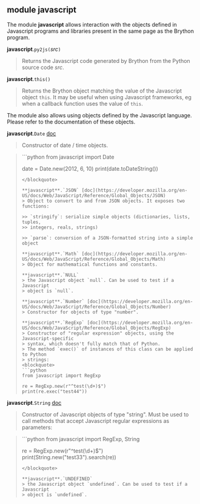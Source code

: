 module **javascript**
---------------------

The module **javascript** allows interaction with the objects defined in
Javascript programs and libraries present in the same page as the Brython
program.

**javascript**.`py2js(`_src_`)`
> Returns the Javascript code generated by Brython from the Python source code _src_.

**javascript**.`this()`
> Returns the Brython object matching the value of the Javascript object `this`. It
> may be useful when using Javascript frameworks, eg when a callback function uses
> the value of `this`.

The module also allows using objects defined by the Javascript language.
Please refer to the documentation of these objects.

**javascript**.`Date` [doc](https://developer.mozilla.org/en-US/docs/Web/JavaScript/Reference/Global_Objects/Date)
> Constructor of date / time objects.

<blockquote>
```python
from javascript import Date

date = Date.new(2012, 6, 10)
print(date.toDateString())
```
</blockquote>

**javascript**.`JSON` [doc](https://developer.mozilla.org/en-US/docs/Web/JavaScript/Reference/Global_Objects/JSON)
> Object to convert to and from JSON objects. It exposes two functions:

>> `stringify`: serialize simple objects (dictionaries, lists, tuples,
>> integers, reals, strings)

>> `parse`: conversion of a JSON-formatted string into a simple object

**javascript**.`Math` [doc](https://developer.mozilla.org/en-US/docs/Web/JavaScript/Reference/Global_Objects/Math)
> Object for mathematical functions and constants.

**javascript**.`NULL`
> the Javascript object `null`. Can be used to test if a Javascript
> object is `null`.

**javascript**.`Number` [doc](https://developer.mozilla.org/en-US/docs/Web/JavaScript/Reference/Global_Objects/Number)
> Constructor for objects of type "number".

**javascript**.`RegExp` [doc](https://developer.mozilla.org/en-US/docs/Web/JavaScript/Reference/Global_Objects/RegExp)
> Constructor of "regular expression" objects, using the Javascript-specific
> syntax, which doesn't fully match that of Python.
> The method `exec()` of instances of this class can be applied to Python
> strings:
<blockquote>
```python
from javascript import RegExp

re = RegExp.new(r"^test(\d+)$")
print(re.exec("test44"))
```
</blockquote>

**javascript**.`String` [doc](https://developer.mozilla.org/en-US/docs/Web/JavaScript/Reference/Global_Objects/String)
> Constructor of Javascript objects of type "string". Must be used to call
> methods that accept Javascript regular expressions as parameters:
<blockquote>
```python
from javascript import RegExp, String

re = RegExp.new(r"^test(\d+)$")
print(String.new("test33").search(re))
```
</blockquote>

**javascript**.`UNDEFINED`
> the Javascript object `undefined`. Can be used to test if a Javascript
> object is `undefined`.